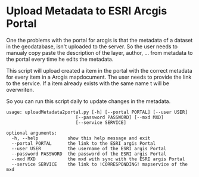 Upload Metadata to ESRI Arcgis Portal 
===================

One the problems with the portal for arcgis is that the metadata of a dataset in the geodatabase, isn't uploaded to the  server. So the user needs to manualy copy paste the description of the layer, author, ... from metadata to the portal every time he edits the metadata.

This script will upload created a item in the portal with the correct metadata for every item in a Arcgis mapdocument. The user needs to provide the link to the service. If a item already exists with the same name t will be overwriten. 

So you can run this script daily to update changes in the metadata. 

    usage: uploadMetadata2portal.py [-h] [--portal PORTAL] [--user USER]
                              [--password PASSWORD] [--mxd MXD]
                              [--service SERVICE]

    optional arguments:
      -h, --help           show this help message and exit
      --portal PORTAL      the link to the ESRI argis Portal
      --user USER          the username of the ESRI argis Portal
      --password PASSWORD  the password of the ESRI argis Portal
      --mxd MXD            the mxd with sync with the ESRI argis Portal
      --service SERVICE    the link to !CORRESPONDING! mapservice of the mxd
